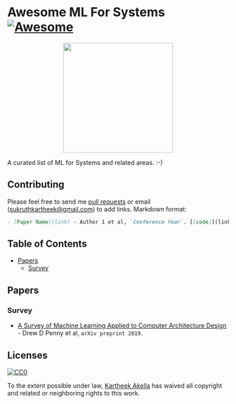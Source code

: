 # Awesome ML For Systems[![Awesome](https://awesome.re/badge.svg)](https://awesome.re)

<p align="center">
  <img width="250" src="https://camo.githubusercontent.com/1131548cf666e1150ebd2a52f44776d539f06324/68747470733a2f2f63646e2e7261776769742e636f6d2f73696e647265736f726875732f617765736f6d652f6d61737465722f6d656469612f6c6f676f2e737667" "Awesome!">
</p>

A curated list of ML for Systems and related areas. :-)

## Contributing
Please feel free to send me [pull requests](https://github.com/asvskartheek/awesome-ml-for-systems/pulls) or email (sukruthkartheek@gmail.com) to add links.
Markdown format:
```markdown
- [Paper Name](link) - Author 1 et al, `Conference Year`. [[code]](link)
```

## Table of Contents
- [Papers](#papers)
  - [Survey](#survey)

## Papers
### Survey
* [A Survey of Machine Learning Applied to Computer Architecture Design](https://arxiv.org/abs/1909.12373) - Drew D Penny et al, `arXiv preprint 2019`.

## Licenses

[![CC0](http://i.creativecommons.org/p/zero/1.0/88x31.png)](http://creativecommons.org/publicdomain/zero/1.0/)

To the extent possible under law, [Kartheek Akella](https://github.com/asvskartheek) has waived all copyright and related or neighboring rights to this work.
